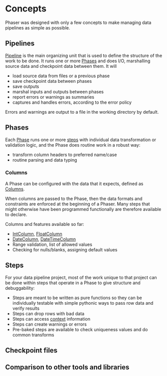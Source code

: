 # Concepts

Phaser was designed with only a few concepts to make managing data pipelines as
simple as possible.

## Pipelines

[Pipeline](#Pipeline) is the main organizing unit that is used to define the
structure of the work to be done.  It runs one or more [Phases](#phases) and
does I/O, marshalling source data and checkpoint data between them.  It will

* load source data from files or a previous phase
* save checkpoint data between phases
* save outputs
* marshal inputs and outputs between phases
* report errors or warnings as summaries
* captures and handles errors, according to the error policy

Errors and warnings are output to a file in the working directory by default.

## Phases

Each [Phase](#Phase) runs one or more [steps](#steps) with individual data
transformation or validation logic, and the Phase does routine work in a robust
way:

* transform column headers to preferred name/case
* routine parsing and data typing

### Columns

A Phase can be configured with the data that it expects, defined as
[Columns](#Column).

When columns are passed to the Phase, then the data formats and constraints are
enforced at the beginning of a Phaser.  Many steps that might otherwise have
been programmed functionally are therefore available to declare.

Columns and features available so far:

* [IntColumn](#IntColumn), [FloatColumn](#FloatColumn)
* [DateColumn](#DateColumn), [DateTimeColumn](#DateTimeColumn)
* Range validation, list of allowed values
* Checking for nulls/blanks, assigning default values

## Steps

For your data pipeline project, most of the work unique to that project can be
done within steps that operate in a Phase to give structure and debuggability:

* Steps are meant to be written as pure functions so they can be individually
  testable with simple pythonic ways to pass row data and verify results
* Steps can drop rows with bad data
* Steps can access [context](#phaser.Context) information
* Steps can create warnings or errors
* Pre-baked steps are available to check uniqueness values and do common transforms

## Checkpoint files

## Comparison to other tools and libraries
